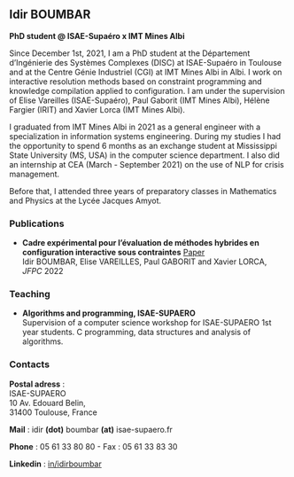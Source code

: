 ## Idir BOUMBAR

**PhD student @ ISAE-Supaéro x IMT Mines Albi**

Since December 1st, 2021, I am a PhD student at the Département d’Ingénierie des Systèmes Complexes (DISC) at ISAE-Supaéro in Toulouse and at the Centre Génie Industriel (CGI) at IMT Mines Albi in Albi. I work on interactive resolution methods based on constraint programming and knowledge compilation applied to configuration. I am under the supervision of Elise Vareilles (ISAE-Supaéro), Paul Gaborit (IMT Mines Albi), Hélène Fargier (IRIT) and Xavier Lorca (IMT Mines Albi).

I graduated from IMT Mines Albi in 2021 as a general engineer with a specialization in information systems engineering. During my studies I had the opportunity to spend 6 months as an exchange student at Mississippi State University (MS, USA) in the computer science department. I also did an internship at CEA (March - September 2021) on the use of NLP for crisis management.

Before that, I attended three years of preparatory classes in Mathematics and Physics at the Lycée Jacques Amyot.

### Publications

- **Cadre expérimental pour l’évaluation de méthodes hybrides en
configuration interactive sous contraintes** [Paper]([url](https://ci.mines-stetienne.fr/pfia2022/conferences/jfpc/actes.pdf))  
Idir BOUMBAR, Elise VAREILLES, Paul GABORIT and Xavier LORCA, *JFPC* 2022

### Teaching

- **Algorithms and programming, ISAE-SUPAERO**  
Supervision of a computer science workshop for ISAE-SUPAERO 1st year students. C programming, data structures and analysis of algorithms.

### Contacts

**Postal adress** :  
ISAE-SUPAERO  
10 Av. Edouard Belin,  
31400 Toulouse, France

**Mail** : idir **(dot)** boumbar **(at)** isae-supaero.fr

**Phone** : 05 61 33 80 80 - Fax : 05 61 33 83 30

**Linkedin** : [in/idirboumbar](https://www.linkedin.com/in/idirboumbar/)
